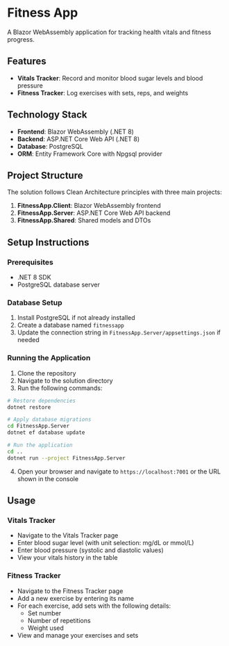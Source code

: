 # Fitness App

A Blazor WebAssembly application for tracking health vitals and fitness progress.

## Features

- **Vitals Tracker**: Record and monitor blood sugar levels and blood pressure
- **Fitness Tracker**: Log exercises with sets, reps, and weights

## Technology Stack

- **Frontend**: Blazor WebAssembly (.NET 8)
- **Backend**: ASP.NET Core Web API (.NET 8)
- **Database**: PostgreSQL
- **ORM**: Entity Framework Core with Npgsql provider

## Project Structure

The solution follows Clean Architecture principles with three main projects:

1. **FitnessApp.Client**: Blazor WebAssembly frontend
2. **FitnessApp.Server**: ASP.NET Core Web API backend
3. **FitnessApp.Shared**: Shared models and DTOs

## Setup Instructions

### Prerequisites

- .NET 8 SDK
- PostgreSQL database server

### Database Setup

1. Install PostgreSQL if not already installed
2. Create a database named `fitnessapp`
3. Update the connection string in `FitnessApp.Server/appsettings.json` if needed

### Running the Application

1. Clone the repository
2. Navigate to the solution directory
3. Run the following commands:

```bash
# Restore dependencies
dotnet restore

# Apply database migrations
cd FitnessApp.Server
dotnet ef database update

# Run the application
cd ..
dotnet run --project FitnessApp.Server
```

4. Open your browser and navigate to `https://localhost:7001` or the URL shown in the console

## Usage

### Vitals Tracker

- Navigate to the Vitals Tracker page
- Enter blood sugar level (with unit selection: mg/dL or mmol/L)
- Enter blood pressure (systolic and diastolic values)
- View your vitals history in the table

### Fitness Tracker

- Navigate to the Fitness Tracker page
- Add a new exercise by entering its name
- For each exercise, add sets with the following details:
  - Set number
  - Number of repetitions
  - Weight used
- View and manage your exercises and sets
